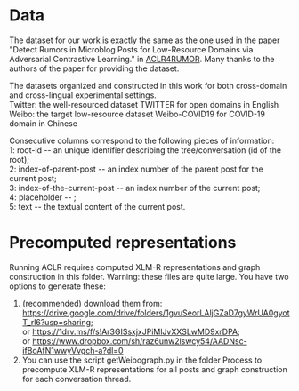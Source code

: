 # Data

The dataset for our work is exactly the same as the one used in the paper "Detect Rumors in Microblog Posts for Low-Resource Domains via Adversarial Contrastive Learning." in [ACLR4RUMOR](https://github.com/DanielLin97/ACLR4RUMOR-NAACL2022).
Many thanks to the authors of the paper for providing the dataset.


The datasets organized and constructed in this work for both cross-domain and cross-lingual experimental settings.  
Twitter: the well-resourced dataset TWITTER for open domains in English  
Weibo: the target low-resource dataset Weibo-COVID19 for COVID-19 domain in Chinese

Consecutive columns correspond to the following pieces of information:  
1: root-id -- an unique identifier describing the tree/conversation (id of the root);  
2: index-of-parent-post -- an index number of the parent post for the current post;  
3: index-of-the-current-post -- an index number of the current post;  
4: placeholder -- ;  
5: text -- the textual content of the current post.

# Precomputed representations
Running ACLR requires computed XLM-R representations and graph construction in this folder. Warning: these files are quite large. You have two options to generate these:
1. (recommended) download them from:
    https://drive.google.com/drive/folders/1gvuSeorLAljGZaD7gyWrUA0gyotT_rl6?usp=sharing;  
    or https://1drv.ms/f/s!Ar3GISsxjxJPiMlJvXXSLwMD9xrDPA;  
    or https://www.dropbox.com/sh/raz6unw2lswcy54/AADNsc-ifBoAfN1wwyVvgch-a?dl=0
2. You can use the script getWeibograph.py in the folder Process to precompute XLM-R representations for all posts and graph construction for each conversation thread.
